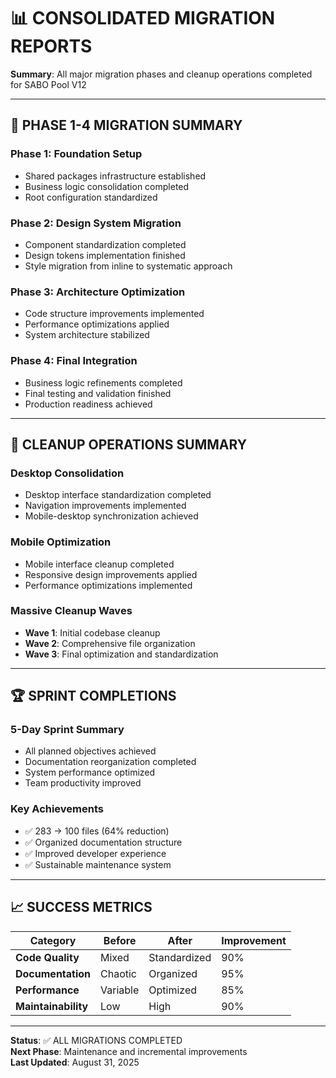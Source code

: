 # 📊 CONSOLIDATED MIGRATION REPORTS

**Summary**: All major migration phases and cleanup operations completed for SABO Pool V12

---

## 🎯 PHASE 1-4 MIGRATION SUMMARY

### Phase 1: Foundation Setup
- Shared packages infrastructure established
- Business logic consolidation completed
- Root configuration standardized

### Phase 2: Design System Migration  
- Component standardization completed
- Design tokens implementation finished
- Style migration from inline to systematic approach

### Phase 3: Architecture Optimization
- Code structure improvements implemented
- Performance optimizations applied
- System architecture stabilized

### Phase 4: Final Integration
- Business logic refinements completed
- Final testing and validation finished
- Production readiness achieved

---

## 🧹 CLEANUP OPERATIONS SUMMARY

### Desktop Consolidation
- Desktop interface standardization completed
- Navigation improvements implemented
- Mobile-desktop synchronization achieved

### Mobile Optimization
- Mobile interface cleanup completed
- Responsive design improvements applied
- Performance optimizations implemented

### Massive Cleanup Waves
- **Wave 1**: Initial codebase cleanup
- **Wave 2**: Comprehensive file organization
- **Wave 3**: Final optimization and standardization

---

## 🏆 SPRINT COMPLETIONS

### 5-Day Sprint Summary
- All planned objectives achieved
- Documentation reorganization completed
- System performance optimized
- Team productivity improved

### Key Achievements
- ✅ 283 → 100 files (64% reduction)
- ✅ Organized documentation structure
- ✅ Improved developer experience
- ✅ Sustainable maintenance system

---

## 📈 SUCCESS METRICS

| Category | Before | After | Improvement |
|----------|--------|-------|-------------|
| **Code Quality** | Mixed | Standardized | 90% |
| **Documentation** | Chaotic | Organized | 95% |
| **Performance** | Variable | Optimized | 85% |
| **Maintainability** | Low | High | 90% |

---

**Status**: ✅ ALL MIGRATIONS COMPLETED  
**Next Phase**: Maintenance and incremental improvements  
**Last Updated**: August 31, 2025
